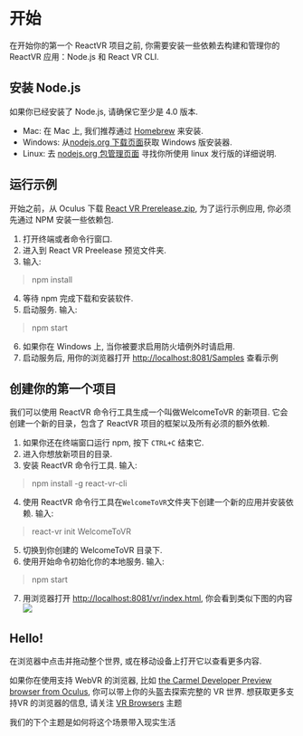 #  开始
在开始你的第一个 ReactVR 项目之前, 你需要安装一些依赖去构建和管理你的 ReactVR 应用：Node.js 和 React VR CLI.

## 安装 Node.js
如果你已经安装了 Node.js, 请确保它至少是 4.0 版本.
- Mac: 在 Mac 上, 我们推荐通过 [Homebrew](http://brew.sh/) 来安装.
- Windows: 从[nodejs.org 下载页面](https://nodejs.org/en/download/)获取 Windows 版安装器.
- Linux: 去 [nodejs.org 包管理页面](https://nodejs.org/en/download/package-manager/) 寻找你所使用 linux 发行版的详细说明.

## 运行示例
开始之前，从 Oculus 下载 [React VR Prerelease.zip](https://s3.amazonaws.com/static.oculus.com/reactvr/React_VR_Prerelease.zip), 为了运行示例应用, 你必须先通过 NPM 安装一些依赖包.
1. 打开终端或者命令行窗口.
2. 进入到 React VR Preelease 预览文件夹.
3. 输入:
> npm install
4. 等待 npm 完成下载和安装软件.
5. 启动服务. 输入:
> npm start
6. 如果你在 Windows 上, 当你被要求启用防火墙例外时请启用.
7. 启动服务后, 用你的浏览器打开 [http://localhost:8081/Samples](http://localhost:8081/Samples) 查看示例

## 创建你的第一个项目
我们可以使用 ReactVR 命令行工具生成一个叫做WelcomeToVR 的新项目. 它会创建一个新的目录，包含了 ReactVR 项目的框架以及所有必须的额外依赖.
1. 如果你还在终端窗口运行 npm, 按下 `CTRL+C` 结束它.
2. 进入你想放新项目的目录.
3. 安装 ReactVR 命令行工具. 输入:
> npm install -g react-vr-cli
4. 使用 ReactVR 命令行工具在`WelcomeToVR`文件夹下创建一个新的应用并安装依赖. 输入:
> react-vr init WelcomeToVR
5. 切换到你创建的 WelcomeToVR 目录下.
6. 使用开始命令初始化你的本地服务. 输入:
> npm start
7. 用浏览器打开 [http://localhost:8081/vr/index.html](http://localhost:8081/vr/index.html), 你会看到类似下图的内容
![](https://facebookincubator.github.io/react-vr/img/hellovr.jpg)

## Hello!
在浏览器中点击并拖动整个世界, 或在移动设备上打开它以查看更多内容.

如果你在使用支持 WebVR 的浏览器, 比如 [the Carmel Developer Preview browser from Oculus](https://www.oculus.com/experiences/gear-vr/1290985657630933/), 你可以带上你的头盔去探索完整的 VR 世界. 想获取更多支持VR 的浏览器的信息, 请关注 [VR Browsers](https://facebookincubator.github.io/react-vr/docs/vrbrowsers.html) 主题

我们的下个主题是如何将这个场景带入现实生活
